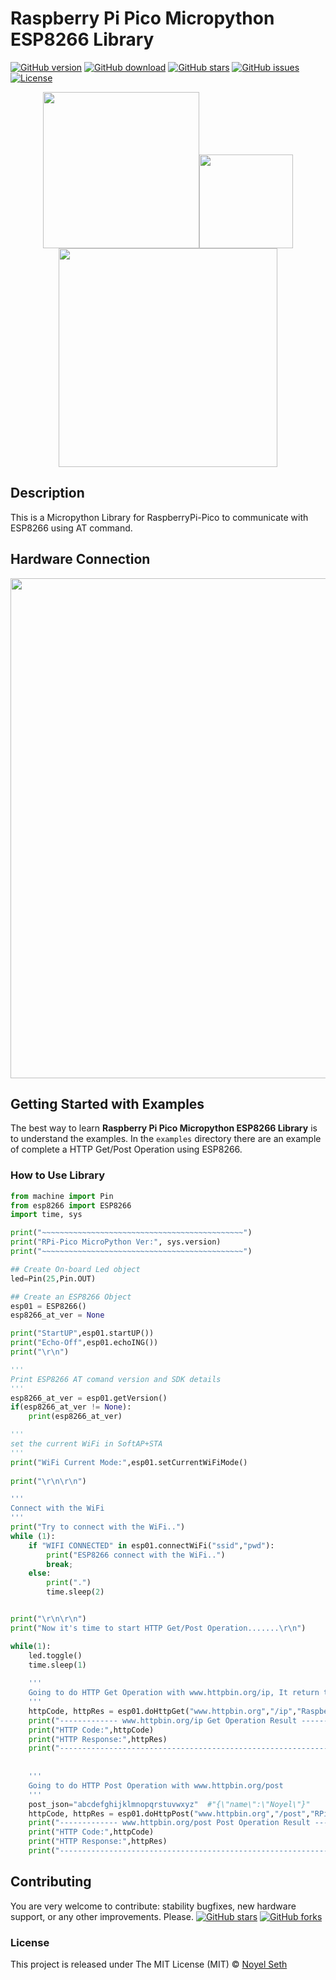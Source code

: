 # Raspberry Pi Pico Micropython ESP8266 Library
[![GitHub version](https://img.shields.io/github/release/noyelseth/rpi-pico-micropython-esp8266-lib.svg)](lib-release)
[![GitHub download](https://img.shields.io/github/downloads/noyelseth/rpi-pico-micropython-esp8266-lib/total.svg)](lib-release)
[![GitHub stars](https://img.shields.io/github/stars/noyelseth/rpi-pico-micropython-esp8266-lib.svg)](lib-stars)
[![GitHub issues](https://img.shields.io/github/issues/noyelseth/rpi-pico-micropython-esp8266-lib.svg)](lib-issues)
[![License](https://img.shields.io/badge/license-MIT-blue.svg)](lib-licence)

<p align="center">
<img src="https://user-images.githubusercontent.com/29272159/134866689-f3a34753-1583-441e-917b-6d599b8c0fc8.png" width="250"><img src="https://user-images.githubusercontent.com/29272159/134866581-f0d7cf42-9fc0-48bc-a859-7d74b070a3fd.png" width="150"><img src="https://user-images.githubusercontent.com/29272159/134868586-bd05f5e9-eaf2-4ac2-9688-7aca16165bf8.png" width="350">
</p>

## Description
This is a Micropython Library for RaspberryPi-Pico to communicate with ESP8266 using AT command.

## Hardware Connection
<p align="center">
<img src="https://user-images.githubusercontent.com/29272159/134862637-7109bc5b-ac92-4637-8ca6-b4d2fd6d9656.png" width="800">
</p>

## Getting Started with Examples
The best way to learn **Raspberry Pi Pico Micropython ESP8266 Library** is to understand the examples. 
In the `examples` directory there are an example of complete a HTTP Get/Post Operation using ESP8266.

### How to Use Library
```python
from machine import Pin
from esp8266 import ESP8266
import time, sys

print("~~~~~~~~~~~~~~~~~~~~~~~~~~~~~~~~~~~~~~~~~~~~~")
print("RPi-Pico MicroPython Ver:", sys.version)
print("~~~~~~~~~~~~~~~~~~~~~~~~~~~~~~~~~~~~~~~~~~~~~")

## Create On-board Led object
led=Pin(25,Pin.OUT)

## Create an ESP8266 Object
esp01 = ESP8266()
esp8266_at_ver = None

print("StartUP",esp01.startUP())
print("Echo-Off",esp01.echoING())
print("\r\n")

'''
Print ESP8266 AT comand version and SDK details
'''
esp8266_at_ver = esp01.getVersion()
if(esp8266_at_ver != None):
    print(esp8266_at_ver)

'''
set the current WiFi in SoftAP+STA
'''
print("WiFi Current Mode:",esp01.setCurrentWiFiMode()
  
print("\r\n\r\n")

'''
Connect with the WiFi
'''
print("Try to connect with the WiFi..")
while (1):
    if "WIFI CONNECTED" in esp01.connectWiFi("ssid","pwd"):
        print("ESP8266 connect with the WiFi..")
        break;
    else:
        print(".")
        time.sleep(2)


print("\r\n\r\n")
print("Now it's time to start HTTP Get/Post Operation.......\r\n")

while(1):    
    led.toggle()
    time.sleep(1)
    
    '''
    Going to do HTTP Get Operation with www.httpbin.org/ip, It return the IP address of the connected device
    '''
    httpCode, httpRes = esp01.doHttpGet("www.httpbin.org","/ip","RaspberryPi-Pico", port=80)
    print("------------- www.httpbin.org/ip Get Operation Result -----------------------")
    print("HTTP Code:",httpCode)
    print("HTTP Response:",httpRes)
    print("-----------------------------------------------------------------------------\r\n\r\n")
    
    
    '''
    Going to do HTTP Post Operation with www.httpbin.org/post
    '''
    post_json="abcdefghijklmnopqrstuvwxyz"  #"{\"name\":\"Noyel\"}"
    httpCode, httpRes = esp01.doHttpPost("www.httpbin.org","/post","RPi-Pico", "application/json",post_json,port=80)
    print("------------- www.httpbin.org/post Post Operation Result -----------------------")
    print("HTTP Code:",httpCode)
    print("HTTP Response:",httpRes)
    print("--------------------------------------------------------------------------------\r\n\r\n")
```




## Contributing
You are very welcome to contribute: stability bugfixes, new hardware support, or any other improvements. Please.
[![GitHub stars](https://img.shields.io/github/stars/noyelseth/rpi-pico-micropython-esp8266-lib.svg?style=social&label=Star)](lib-stars)
[![GitHub forks](https://img.shields.io/github/forks/noyelseth/rpi-pico-micropython-esp8266-lib.svg?style=social&label=Fork)](lib-network)


### License
This project is released under The MIT License (MIT) © [Noyel Seth](https://github.com/noyelseth)

 
